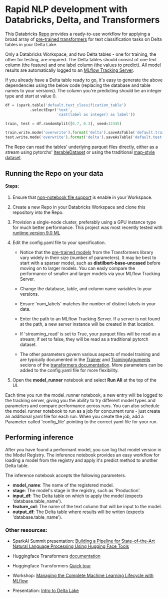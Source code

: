 # Rapid NLP development with Databricks, Delta, and Transformers

This Databricks [Repo](https://docs.databricks.com/repos.html) provides a ready-to-use workflow for applying a broad array of [pre-trained transformers](https://huggingface.co/transformers/pretrained_models.html) for text classification tasks on Delta tables in your Delta Lake.  

Only a Databricks Workspace, and two Delta tables - one for training, the other for testing, are required. The Delta tables should consist of one text column (the feature) and one label column (the values to predict). All model results are automatically logged to an [MLflow Tracking Server](https://www.mlflow.org/docs/latest/tracking.html).

If you already have a Delta table ready to go, it's easy to generate the above dependencies using the below code (replacing the database and table names to your versions). The column you're predicting should be an integer type and start at value 0.

```python
df = (spark.table('default.text_classification_table')
           .selectExpr('text', 
                       'cast(label as integer) as label'))

train, test = df.randomSplit([0.7, 0.3], seed=12345)

train.write.mode('overwrite').format('delta').saveAsTable('default.train')
test.write.mode('overwrite').format('delta').saveAsTable('default.test')
```

The Repo can read the tables' underlying parquet files directly, either as a stream using pytorchs' [IterableDataset](https://pytorch.org/docs/stable/data.html#torch.utils.data.IterableDataset) or using the traditional [map-style dataset](https://pytorch.org/docs/stable/data.html#map-style-datasets).  

## Running the Repo on your data  
#### Steps:    
1. Ensure that [non-notebook file support](https://docs.databricks.com/repos.html#work-with-non-notebook-files-in-a-databricks-repo) is enable in your Workspace.  

2. Create a new Repo in your Databricks Workspace and clone this repository into the Repo.  

3. Provision a single-node cluster, preferably using a GPU instance type for much better performance. This project was most recently tested with [runtime version 9.0 ML](https://docs.databricks.com/release-notes/runtime/9.0.html)  

4. Edit the config.yaml file to your specification. 

    - Notice that the [pre-trained models](https://huggingface.co/transformers/pretrained_models.html) from the Transformers library vary widely in their size (number of parameters). It may be best to start with a sparser model, such as **distilbert-base-uncased** before moving on to larger models. You can easly compare the performance of smaller and larger models via your MLflow Tracking Server.

    - Change the database, table, and column name variables to your versions.  

    - Ensure 'num_labels' matches the number of distinct labels in your data.  

    - Enter the path to an MLflow Tracking Server. If a server is not found at the path, a new server instance will be created in that location.  

    - If 'streaming_read' is set to True, your parquet files will be read as a stream; if set to false, they will be read as a traditional pytorch dataset.  

    - The other parameters govern various aspects of model training and are typically documented in the [Trainer](https://huggingface.co/transformers/main_classes/trainer.html#trainer) and [TrainingArguments](https://huggingface.co/transformers/main_classes/trainer.html#trainingarguments) secions of the [transformers documentation](https://huggingface.co/transformers/index.html). More parameters can be added to the config.yaml file for more flexibility.  

5. Open the **model_runner** notebook and select **Run All** at the top of the UI.  

Each time you run the model_runner notebook, a new entry will be logged to the tracking server, giving you the ability to try different model types and parameters and compare performance across runs. You can also schedule the model_runner notebook to run as a job for concurrent runs - just create an additional yaml file for each run. When you create the job, add a Parameter called 'config_file' pointing to the correct yaml file for your run.  

## Performing inference  

After you have found a performant model, you can log that model version in the Model Registry. The inference notebook provides an easy workflow for loading a model from the registry and apply it's predict method to another Delta table.

The inference notebook accepts the following parameters.
 - **model_name**: The name of the registered model.
 - **stage**: The model's stage in the registry, such as 'Production'.
 - **input_df**: The Delta table on which to apply the model (expects 'database.table_name').
 - **feature_col**: The name of the text column that will be input to the model.
 - **output_df**: The Delta table where results will be writen (expects 'database.table_name').

 ### Other resources:
  - SparkAI Summit presentation: [Building a Pipeline for State-of-the-Art Natural Language Processing Using Hugging Face Tools](https://databricks.com/session_na20/building-a-pipeline-for-state-of-the-art-natural-language-processing-using-hugging-face-tools)  
   - Huggingface Transformers [documentation](https://huggingface.co/transformers/index.html)  

   - Huggingface Transformers [Quick tour](https://huggingface.co/transformers/quicktour.html)  

   - Workshop: [Managing the Complete Machine Learning Lifecycle with MLflow](https://www.youtube.com/watch?v=x3cxvsUFVZA&t=3038s)  

   - Presentation: [Intro to Delta Lake](https://www.youtube.com/watch?v=a18C8kJfNrE)







